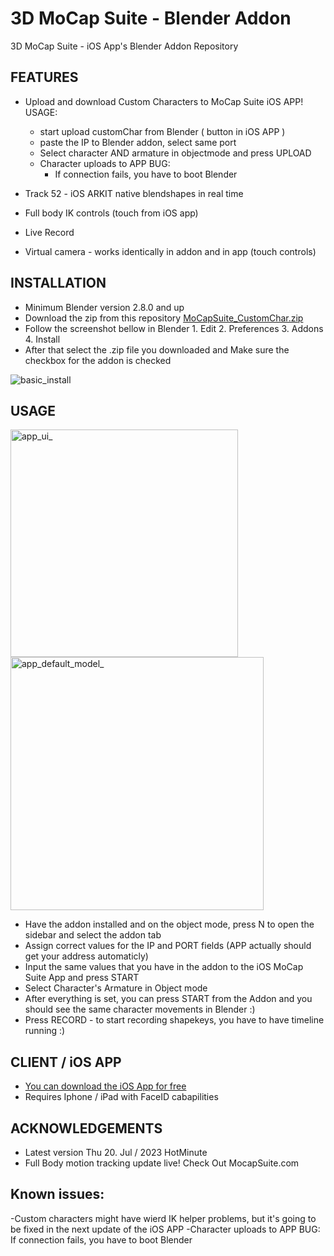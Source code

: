 # 3D MoCap Suite - Blender Addon
3D MoCap Suite - iOS App's Blender Addon Repository

## FEATURES

* Upload and download Custom Characters to MoCap Suite iOS APP!
USAGE:
  - start upload customChar from Blender ( button in iOS APP )
  - paste the IP to Blender addon, select same port
  - Select character AND armature in objectmode and press UPLOAD
  - Character uploads to APP
    BUG:
      - If connection fails, you have to boot Blender

* Track 52 - iOS ARKIT native blendshapes in real time
* Full body IK controls (touch from iOS app)
* Live Record
* Virtual camera - works identically in addon and in app (touch controls)

## INSTALLATION

* Minimum Blender version 2.8.0 and up 
* Download the zip from this repository [MoCapSuite_CustomChar.zip](https://github.com/bnidz/3DMoCapSuite/blob/main/MoCapSuite_CustomChar.zip
)
* Follow the screenshot bellow in Blender 1. Edit 2. Preferences 3. Addons 4. Install 
* After that select the .zip file you downloaded and Make sure the checkbox for the addon is checked

![basic_install](https://user-images.githubusercontent.com/31888418/168494888-5729e649-5470-430f-a990-cf2a811f055c.png)

## USAGE
<img width="364" alt="app_ui_" src="https://user-images.githubusercontent.com/31888418/216853389-5c7e3f85-18bd-473b-849f-fc5b7df7efd2.png">
<img width="405" alt="app_default_model_" src="https://user-images.githubusercontent.com/31888418/216853381-cd452532-55e0-480e-8e24-9f22705be8e3.png">

* Have the addon installed and on the object mode, press N to open the sidebar and select the addon tab
* Assign correct values for the IP and PORT fields (APP actually should get your address automaticly)
* Input the same values that you have in the addon to the iOS MoCap Suite App and press START
* Select Character's Armature in Object mode
* After everything is set, you can press START from the Addon and you should see the same character movements in Blender :)
* Press RECORD - to start recording shapekeys, you have to have timeline running :)

## CLIENT / iOS APP
* [You can download the iOS App for free ](https://apps.apple.com/us/app/mocap-suite/id1628689936)
* Requires Iphone / iPad with FaceID cabapilities 

## ACKNOWLEDGEMENTS
* Latest version Thu 20. Jul / 2023 HotMinute
* Full Body motion tracking update live! Check Out MocapSuite.com

## Known issues:
-Custom characters might have wierd IK helper problems, but it's going to be fixed in the next update of the iOS APP
-Character uploads to APP BUG:
    If connection fails, you have to boot Blender
